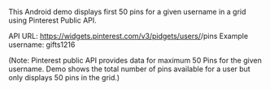 This Android demo displays first 50 pins for a given username in a grid using Pinterest Public API.

API URL: https://widgets.pinterest.com/v3/pidgets/users/<username>/pins
Example username: gifts1216 

(Note: Pinterest public API provides data for maximum 50 Pins for the given username. Demo shows the total number of pins available for a user but only displays 50 pins in the grid.)
